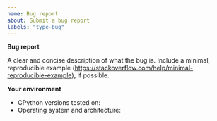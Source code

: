 ```yaml
---
name: Bug report
about: Submit a bug report
labels: "type-bug"
---
```


<!--
  If you're new to Python and you're not sure whether what you're experiencing is a bug, the CPython issue tracker is not
  the right place to seek help. Consider the following options instead:

  - reading the Python tutorial: https://docs.python.org/3/tutorial/
  - posting in the "Users" category on discuss.python.org: https://discuss.python.org/c/users/7
  - emailing the Python-list mailing list: https://mail.python.org/mailman/listinfo/python-list
  - searching our issue tracker (https://github.com/python/cpython/issues) to see if
    your problem has already been reported
-->

**Bug report**

A clear and concise description of what the bug is.
Include a minimal, reproducible example (https://stackoverflow.com/help/minimal-reproducible-example), if possible.

**Your environment**

<!-- Include as many relevant details as possible about the environment you experienced the bug in -->

- CPython versions tested on:
- Operating system and architecture:

<!--
You can freely edit this text. Remove any lines you believe are unnecessary.
-->
